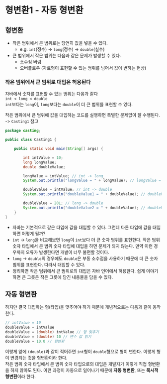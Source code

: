 # 형변환1 - 자동 형변환
## 형변환
- 작은 범위에서 큰 범위로는 당연히 값을 넣을 수 있다.
  - e.g. `int`(정수) -> `long`(정수) -> `double`(실수)
- 큰 범위에서 작은 범위는 다음과 같은 문제가 발생할 수 있다.
  - 소수점 버림
  - 오버플로우 (자료형이 표현할 수 있는 범위를 넘어서 값이 변하는 현상)

### 작은 범위에서 큰 범위로 대입은 허용된다
자바에서 숫자를 표현할 수 있는 범위는 다음과 같다 <br/>
`int < long < double` <br/>
`int`보다는 `long`이, `long`보다는 `double`이 더 큰 범위를 표현할 수 있다.

작은 범위에서 큰 범위에 값을 대입하는 코드를 실행하면 특별한 문제없이 잘 수행된다. -> `Casting1` 참고
```java
package casting;

public class Casting1 {

	public static void main(String[] args) {

		int intValue = 10;
		long longValue;
		double doubleValue;

		longValue = intValue; // int -> long
		System.out.println("longValue = " + longValue); // longValue = 10

		doubleValue = intValue; // int -> double
		System.out.println("doubleValue1 = " + doubleValue); // doubleValue1 = 10.0

		doubleValue = 20L; // long -> double
		System.out.println("doubleValue2 = " + doubleValue); // doubleValue2 = 20.0
	}
}
```
- 자바는 기본적으로 같은 타입에 값을 대입할 수 있다. 그런데 다른 타입에 값을 대입하면 어떻게 될까?
- `int` -> `long`을 비교해보면 `long`이 `int`보다 더 큰 숫자 범위를 표현한다.
작은 범위 숫자 타입에서 큰 범위 숫자 타입에 대입을 하면 문제가 되지 않는다.
만약 이런 경우까지 오류가 발생한다면 개발이 너무 불편할 것이다.
- `long` -> `double`의 경우에도 `double`은 부동 소수점을 사용하기 때문에 더 큰 숫자 범위를 표현한다.
따라서 대입할 수 있다.
- 정리하면 작은 범위에서 큰 범위로의 대입은 자바 언어에서 허용한다.
쉽게 이야기하면 큰 그릇은 작은 그릇에 담긴 내용물을 담을 수 있다.

## 자동 형변환
하지만 결국 대입하는 형(타입)을 맞추어야 하기 때문에 개념적으로는 다음과 같이 동작한다.
```java
// intValue = 10
doubleValue = intValue
doubleValue = (double) intValue // 형 맞추기
doubleValue = (double) 10 // 변수 값 읽기
doubleValue = 10.0 // 형변환
```
이렇게 앞에 `(double)`과 같이 적어주면 `int`형이 `double`형으로 형이 변한다.
이렇게 형이 변경되는 것을 형변환이라 한다. <br/>
작은 범위 숫자 타입에서 큰 범위 숫자 타입으로의 대입은 개발자가 이렇게 직접 형변환을 하지 않아도 된다.
이런 과정이 자동으로 일어나기 때문에 **자동 형변환**, 또는 **묵시적 형변환**이라 한다.